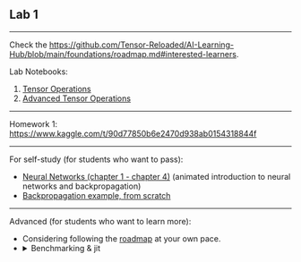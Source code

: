## Lab 1

***
Check the https://github.com/Tensor-Reloaded/AI-Learning-Hub/blob/main/foundations/roadmap.md#interested-learners.

Lab Notebooks:
1. [Tensor Operations](https://github.com/Tensor-Reloaded/AI-Learning-Hub/blob/main/resources/beginner_pytorch/00_tensor_operations.ipynb)
2. [Advanced Tensor Operations](https://colab.research.google.com/github/Tensor-Reloaded/AI-Learning-Hub/blob/main/resources/advanced_pytorch/AdvancedTensorOperations.ipynb)

***
Homework 1: https://www.kaggle.com/t/90d77850b6e2470d938ab0154318844f

***
For self-study (for students who want to pass):
* [Neural Networks (chapter 1 - chapter 4)](https://www.youtube.com/playlist?list=PLZHQObOWTQDNU6R1_67000Dx_ZCJB-3pi) (animated introduction to neural networks and backpropagation)
* [Backpropagation example, from scratch](https://drive.google.com/file/d/11pFnI-NvGjAPgBb2nZKVj2dtE3dVI8qe/view)

***

Advanced (for students who want to learn more):
* Considering following the [roadmap](https://github.com/Tensor-Reloaded/AI-Learning-Hub/blob/main/foundations/roadmap.md) at your own pace.
* <details><summary>Benchmarking & jit</summary><ul>
  <li> Advanced Benchmarking in PyTorch: https://pytorch.org/tutorials/recipes/recipes/benchmark.html </li>
  <li> TorchScript (PyTorch jit): https://pytorch.org/docs/stable/jit.html </li>
  <li> PyTorch jit trace: https://pytorch.org/docs/stable/generated/torch.jit.trace.html </li>
  <li> PyTorch jit script: https://pytorch.org/docs/stable/generated/torch.jit.script.html#torch.jit.script </li>
  <li> PyTorch compile: https://pytorch.org/tutorials/intermediate/torch_compile_tutorial.html 
  <ul> <li> `torch.compile` does not work on Windows systems! </li></ul>
  </li>
  <li>PyTorch compile deep dive: https://pytorch.org/docs/stable/torch.compiler_dynamo_deepdive.html </li>
</ul></details>

